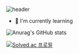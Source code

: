  ![header](https://capsule-render.vercel.app/api?type=waving&color=auto&height=300&section=header&text=seulgi9834&fontSize=50)

* 🌱 I'm currently learning 
 
 <!--
**seulgi9834/seulgi9834** is a ✨ _special_ ✨ repository because its `README.md` (this file) appears on your GitHub profile.

Here are some ideas to get you started:

### 🔭 I am a student
- 🌱 I’m currently learning ...
- 👯 I’m looking to collaborate on ...
- 🤔 I’m looking for help with ...
- 💬 Ask me about ...
- 📫 How to reach me: ...
- 😄 Pronouns: ...
- ⚡ Fun fact: ...
-->
![Anurag's GitHub stats](https://github-readme-stats.vercel.app/api?username=seulgi9834&&show_icons=true&theme=seulgi9834)

[![Solved.ac
프로필](http://mazassumnida.wtf/api/v2/generate_badge?boj=seulgi9834)](https://solved.ac/seulgi9834)
